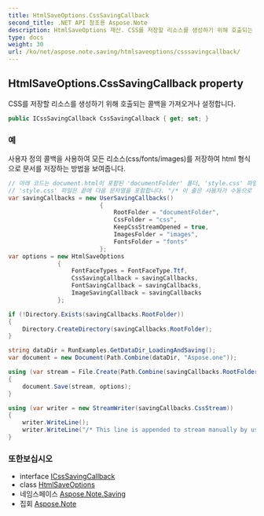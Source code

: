 ```yaml
---
title: HtmlSaveOptions.CssSavingCallback
second_title: .NET API 참조용 Aspose.Note
description: HtmlSaveOptions 재산. CSS를 저장할 리소스를 생성하기 위해 호출되는 콜백을 가져오거나 설정합니다.
type: docs
weight: 30
url: /ko/net/aspose.note.saving/htmlsaveoptions/csssavingcallback/
---
```

## HtmlSaveOptions.CssSavingCallback property

CSS를 저장할 리소스를 생성하기 위해 호출되는 콜백을 가져오거나 설정합니다.

```csharp
public ICssSavingCallback CssSavingCallback { get; set; }
```

### 예

사용자 정의 콜백을 사용하여 모든 리소스(css/fonts/images)를 저장하여 html 형식으로 문서를 저장하는 방법을 보여줍니다.

```csharp
// 아래 코드는 document.html이 포함된 'documentFolder' 폴더, 'style.css' 파일이 포함된 'css' 폴더, 이미지가 포함된 'images' 폴더, 글꼴이 포함된 'fonts' 폴더를 생성합니다.
// 'style.css' 파일은 끝에 다음 문자열을 포함합니다. "/* 이 줄은 사용자가 수동으로 스트림에 추가합니다 */"
var savingCallbacks = new UserSavingCallbacks()
                          {
                              RootFolder = "documentFolder",
                              CssFolder = "css",
                              KeepCssStreamOpened = true,
                              ImagesFolder = "images",
                              FontsFolder = "fonts"
                          };
var options = new HtmlSaveOptions
              {
                  FontFaceTypes = FontFaceType.Ttf,
                  CssSavingCallback = savingCallbacks,
                  FontSavingCallback = savingCallbacks,
                  ImageSavingCallback = savingCallbacks
              };

if (!Directory.Exists(savingCallbacks.RootFolder))
{
    Directory.CreateDirectory(savingCallbacks.RootFolder);
}

string dataDir = RunExamples.GetDataDir_LoadingAndSaving();
var document = new Document(Path.Combine(dataDir, "Aspose.one"));

using (var stream = File.Create(Path.Combine(savingCallbacks.RootFolder, "document.html")))
{
    document.Save(stream, options);
}

using (var writer = new StreamWriter(savingCallbacks.CssStream))
{
    writer.WriteLine();
    writer.WriteLine("/* This line is appended to stream manually by user */");
}
```

### 또한보십시오

* interface [ICssSavingCallback](../../../aspose.note.saving.html/icsssavingcallback/)
* class [HtmlSaveOptions](../)
* 네임스페이스 [Aspose.Note.Saving](../../htmlsaveoptions/)
* 집회 [Aspose.Note](../../../)


